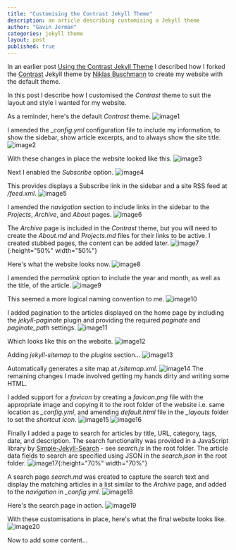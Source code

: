 ```yaml
---
title: "Customising the Contrast Jekyll Theme"
description: an article describing customising a Jekyll theme
author: "Gavin Jerman"
categories: jekyll theme
layout: post
published: true
---
```


In an earlier post [Using the Contrast Jekyll Theme](/2020/04/using-contrast-theme) I described how I forked the [Contrast](https://github.com/niklasbuschmann/contrast) Jekyll theme by [Niklas Buschmann](https://github.com/niklasbuschmann) to create my website with the default theme.

In this post I describe how I customised the *Contrast* theme to suit the layout and style I wanted for my website.


As a reminder, here's the default *Contrast* theme.
![image1](/images/2020-04-18-customising-1.png)

I amended the *_config.yml* configuration file to include my information, to show the sidebar, show article excerpts, and to always show the site title.
![image2](/images/2020-04-18-customising-2.png)

With these changes in place the website looked like this.
![image3](/images/2020-04-18-customising-3.png)

Next I enabled the *Subscribe* option.
![image4](/images/2020-04-18-customising-4.png)

This provides displays a Subscribe link in the sidebar and a site RSS feed at */feed.xml*.
![image5](/images/2020-04-18-customising-5.png)

I amended the *navigation* section to include links in the sidebar to the *Projects*, *Archive*, and *About* pages.
![image6](/images/2020-04-18-customising-6.png)

The *Archive* page is included in the *Contrast* theme, but you will need to create the *About.md* and *Projects.md* files for their links to be active. I created stubbed pages, the content can be added later.
![image7](/images/2020-04-18-customising-7.png){:height="50%" width="50%"}

Here's what the website looks now.
![image8](/images/2020-04-18-customising-8.png)

I amended the *permalink* option to include the year and month, as well as the title, of the article.
![image9](/images/2020-04-18-customising-9.png)

This seemed a more logical naming convention to me.
![image10](/images/2020-04-18-customising-10.png)

I added pagination to the articles displayed on the home page by including the *jekyll-paginate* plugin and providing the required *paginate* and *paginate_path* settings.
![image11](/images/2020-04-18-customising-11.png)

Which looks like this on the website.
![image12](/images/2020-04-18-customising-12.png)

Adding *jekyll-sitemap* to the *plugins* section...
![image13](/images/2020-04-18-customising-13.png)

Automatically generates a site map at */sitemap.xml*.
![image14](/images/2020-04-18-customising-14.png)
The remaining changes I made involved getting my hands dirty and writing some HTML.

I added support for a *favicon* by creating a *favicon.png* file with the appropriate image and copying it to the root folder of the website i.e. same location as *_config.yml*, and amending *default.html* file in the *_layouts* folder to set the *shortcut icon*.
![image15](/images/2020-04-18-customising-15.png)
![image16](/images/2020-04-18-customising-16.png)

Finally I added a page to search for articles by title, URL, category, tags, date, and description. The search functionality was provided in a JavaScript library by [Simple-Jekyll-Search](https://github.com/christian-fei/Simple-Jekyll-Search) - see *search.js* in the root folder. The article data fields to search are specified using JSON in the *search.json* in the root folder.
![image17](/images/2020-04-18-customising-17.png){:height="70%" width="70%"}

A search page *search.md* was created to capture the search text and display the matching articles in a list similar to the *Archive* page, and added to the *navigation* in *_config.yml*.
![image18](/images/2020-04-18-customising-18.png)

Here's the search page in action.
![image19](/images/2020-04-18-customising-19.png)

With these customisations in place, here's what the final website looks like.
![image20](/images/2020-04-18-customising-20.png)

Now to add some content...
